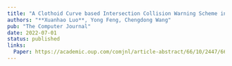 ```yaml
---
title: "A Clothoid Curve based Intersection Collision Warning Scheme in Internet of Vehicles"
authors: "**Xuanhao Luo**, Yong Feng, Chengdong Wang"
pub: "The Computer Journal"
date: 2022-07-01
status: published
links:
  Paper: https://academic.oup.com/comjnl/article-abstract/66/10/2447/6651323?login=false
---
```

